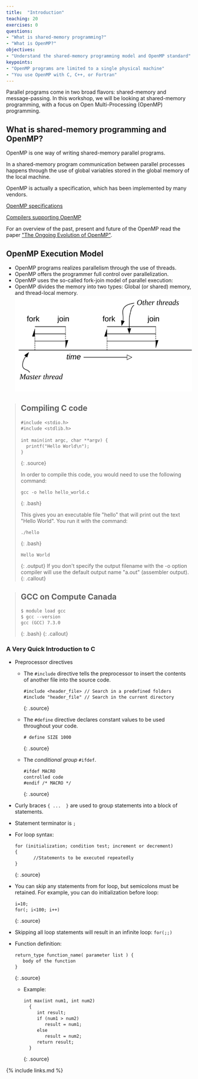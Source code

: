 ```yaml
---
title:  "Introduction"
teaching: 20
exercises: 0
questions:
- "What is shared-memory programming?"
- "What is OpenMP?"
objectives:
- "Understand the shared-memory programming model and OpenMP standard"
keypoints:
- "OpenMP programs are limited to a single physical machine"
- "You use OpenMP with C, C++, or Fortran"
---
```


Parallel programs come in two broad flavors: shared-memory and message-passing. In this workshop, we will be looking at shared-memory programming, with a focus on Open Multi-Processing (OpenMP) programming.

## What is shared-memory programming and OpenMP?

OpenMP is one way of writing shared-memory parallel programs.

In a shared-memory program communication between parallel processes happens through the use of global variables stored in the global memory of the local machine.

OpenMP is actually a specification, which has been implemented by many vendors.

[OpenMP specifications](https://www.openmp.org/specifications/)

[Compilers supporting OpenMP](https://www.openmp.org/resources/openmp-compilers-tools/)

For an overview of the past, present and future of the OpenMP read the paper ["The Ongoing Evolution of OpenMP"](https://ieeexplore.ieee.org/document/8434208).

## OpenMP Execution Model

- OpenMP programs realizes parallelism through the use of threads.
- OpenMP offers the programmer full control over parallelization.
- OpenMP uses the so-called fork-join model of parallel execution:
- OpenMP divides the memory into two types: Global (or shared) memory, and thread-local memory.
![](../fig/OpenMP-execution-model.svg)

> ## Compiling C code
> ~~~
> #include <stdio.h>
> #include <stdlib.h>
>
> int main(int argc, char **argv) {
>   printf("Hello World\n");
> }
> ~~~
> {: .source}
>
> In order to compile this code, you would need to use the following command:
>
> ~~~
> gcc -o hello hello_world.c
> ~~~
> {: .bash}
>
> This gives you an executable file "hello" that will print out the text "Hello World". You run it with the command:
>
> ~~~
> ./hello
> ~~~
> {: .bash}
> ~~~
> Hello World
> ~~~
> {: .output}
> If you don't specify the output filename with the -o option compiler will use the default output name "a.out" (assembler output).
{: .callout}

> ## GCC on Compute Canada
>
> ~~~
> $ module load gcc
> $ gcc --version
> gcc (GCC) 7.3.0
> ~~~
> {: .bash}
{: .callout}

### A Very Quick Introduction to C
- Preprocessor directives
  - The `#include` directive tells the preprocessor to insert the contents of another file into the source code.
    ~~~
    #include <header_file> // Search in a predefined folders
    #include "header_file" // Search in the current directory
    ~~~
    {: .source}

  - The `#define` directive declares constant values to be used throughout your code.
       ~~~
       # define SIZE 1000
       ~~~
       {: .source}

  - The *conditional group* `#ifdef`.

      ~~~
      #ifdef MACRO
      controlled code
      #endif /* MACRO */
      ~~~
      {: .source}

- Curly braces `{ ...  }` are used to group statements into a block of statements.

- Statement terminator is `;`

- For loop syntax:

  ~~~
  for (initialization; condition test; increment or decrement)
  {
         //Statements to be executed repeatedly
  }
  ~~~
  {: .source}

- You can skip any statements from for loop, but semicolons must be retained. For example, you can do initialization before loop:
  ~~~
  i=10;
  for(; i<100; i++)
  ~~~
  {: .source}

-  Skipping all loop statements  will result in an infinite loop: `for(;;)`

- Function definition:

  ~~~
  return_type function_name( parameter list ) {
     body of the function
  }
  ~~~
  {: .source}

  - Example:
    ~~~
    int max(int num1, int num2)
      {
         int result;
         if (num1 > num2)
            result = num1;
         else
            result = num2;
         return result;
      }
    ~~~
    {: .source}


{% include links.md %}
